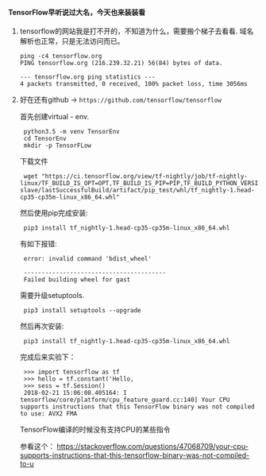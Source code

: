 #### TensorFlow早听说过大名，今天也来装装看 

1.  tensorflow的网站我是打不开的，不知道为什么，需要搬个梯子去看看. 
域名解析也正常，只是无法访问而已。 
        

        ping -c4 tensorflow.org
        PING tensorflow.org (216.239.32.21) 56(84) bytes of data.
    
        --- tensorflow.org ping statistics ---
        4 packets transmitted, 0 received, 100% packet loss, time 3056ms 


2. 好在还有github ->  `https://github.com/tensorflow/tensorflow` 

    首先创建virtual - env. 

        python3.5 -m venv TensorEnv
        cd TensorEnv
        mkdir -p TensorFLow 

    
    下载文件

        wget "https://ci.tensorflow.org/view/tf-nightly/job/tf-nightly-linux/TF_BUILD_IS_OPT=OPT,TF_BUILD_IS_PIP=PIP,TF_BUILD_PYTHON_VERSION=PYTHON3.5,label=cpu-slave/lastSuccessfulBuild/artifact/pip_test/whl/tf_nightly-1.head-cp35-cp35m-linux_x86_64.whl" 

    然后使用pip完成安装:

        pip3 install tf_nightly-1.head-cp35-cp35m-linux_x86_64.whl 

    有如下报错:
        

        error: invalid command 'bdist_wheel'
        
        ----------------------------------------
        Failed building wheel for gast 

    需要升级setuptools.

        pip3 install setuptools --upgrade 

    然后再次安装:

        pip3 install tf_nightly-1.head-cp35-cp35m-linux_x86_64.whl

    完成后来实验下：

        

        >>> import tensorflow as tf
        >>> hello = tf.constant('Hello,
        >>> sess = tf.Session()
        2018-02-21 15:06:08.405164: I tensorflow/core/platform/cpu_feature_guard.cc:140] Your CPU supports instructions that this TensorFlow binary was not compiled to use: AVX2 FMA 

    TensorFlow编译的时候没有支持CPU的某些指令

    参看这个：
https://stackoverflow.com/questions/47068709/your-cpu-supports-instructions-that-this-tensorflow-binary-was-not-compiled-to-u



